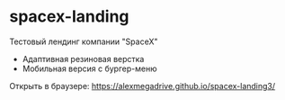 # spacex-landing
Тестовый лендинг компании "SpaceX"

- Адаптивная резиновая верстка
- Мобильная версия c бургер-меню

Открыть в браузере:
https://alexmegadrive.github.io/spacex-landing3/
